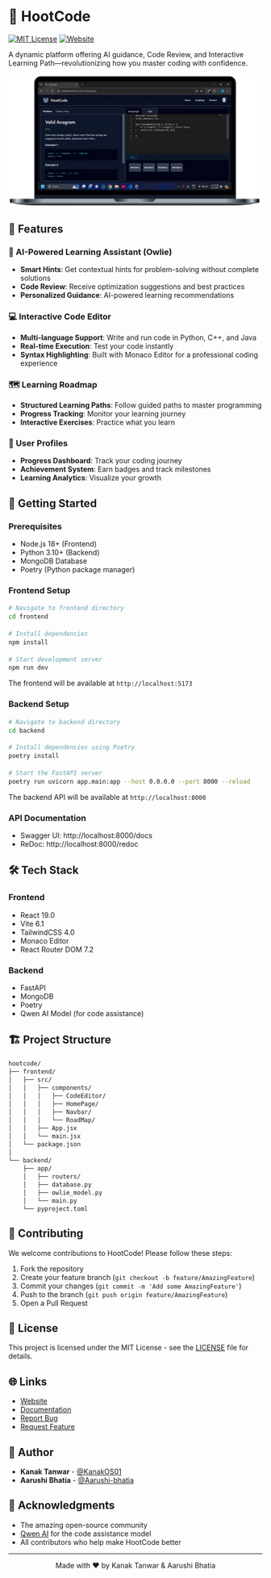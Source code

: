 # 🦉 HootCode

[![MIT License](https://img.shields.io/badge/License-MIT-green.svg)](https://choosealicense.com/licenses/mit/)
[![Website](https://img.shields.io/badge/Website-Visit-blue)](https://hootcode.vercel.app)

A dynamic platform offering AI guidance, Code Review, and Interactive Learning Path—revolutionizing how you master coding with confidence.

![HootCode Banner](https://github.com/Aarushi-bhatia/hootcode/blob/main/frontend/public/codelaptop.png)

## 🌟 Features

### 🤖 AI-Powered Learning Assistant (Owlie)
- **Smart Hints**: Get contextual hints for problem-solving without complete solutions
- **Code Review**: Receive optimization suggestions and best practices
- **Personalized Guidance**: AI-powered learning recommendations

### 💻 Interactive Code Editor
- **Multi-language Support**: Write and run code in Python, C++, and Java
- **Real-time Execution**: Test your code instantly
- **Syntax Highlighting**: Built with Monaco Editor for a professional coding experience

### 🗺️ Learning Roadmap
- **Structured Learning Paths**: Follow guided paths to master programming
- **Progress Tracking**: Monitor your learning journey
- **Interactive Exercises**: Practice what you learn

### 👤 User Profiles
- **Progress Dashboard**: Track your coding journey
- **Achievement System**: Earn badges and track milestones
- **Learning Analytics**: Visualize your growth

## 🚀 Getting Started

### Prerequisites
- Node.js 18+ (Frontend)
- Python 3.10+ (Backend)
- MongoDB Database
- Poetry (Python package manager)

### Frontend Setup

```bash
# Navigate to frontend directory
cd frontend

# Install dependencies
npm install

# Start development server
npm run dev
```

The frontend will be available at `http://localhost:5173`

### Backend Setup

```bash
# Navigate to backend directory
cd backend

# Install dependencies using Poetry
poetry install

# Start the FastAPI server
poetry run uvicorn app.main:app --host 0.0.0.0 --port 8000 --reload
```

The backend API will be available at `http://localhost:8000`

### API Documentation
- Swagger UI: http://localhost:8000/docs
- ReDoc: http://localhost:8000/redoc

## 🛠️ Tech Stack

### Frontend
- React 19.0
- Vite 6.1
- TailwindCSS 4.0
- Monaco Editor
- React Router DOM 7.2

### Backend
- FastAPI
- MongoDB
- Poetry
- Qwen AI Model (for code assistance)

## 🏗️ Project Structure

```
hootcode/
├── frontend/
│   ├── src/
│   │   ├── components/
│   │   │   ├── CodeEditor/
│   │   │   ├── HomePage/
│   │   │   ├── Navbar/
│   │   │   └── RoadMap/
│   │   ├── App.jsx
│   │   └── main.jsx
│   └── package.json
│
└── backend/
    ├── app/
    │   ├── routers/
    │   ├── database.py
    │   ├── owlie_model.py
    │   └── main.py
    └── pyproject.toml
```

## 🤝 Contributing

We welcome contributions to HootCode! Please follow these steps:

1. Fork the repository
2. Create your feature branch (`git checkout -b feature/AmazingFeature`)
3. Commit your changes (`git commit -m 'Add some AmazingFeature'`)
4. Push to the branch (`git push origin feature/AmazingFeature`)
5. Open a Pull Request

## 📝 License

This project is licensed under the MIT License - see the [LICENSE](LICENSE) file for details.

## 🌐 Links

- [Website](https://hootcode.vercel.app)
- [Documentation](https://github.com/Aarushi-bhatia/hootcode/wiki)
- [Report Bug](https://github.com/Aarushi-bhatia/hootcode/issues)
- [Request Feature](https://github.com/Aarushi-bhatia/hootcode/issues)

## 👥 Author

- **Kanak Tanwar** - [@KanakOS01](https://github.com/kanakOS01)
- **Aarushi Bhatia** - [@Aarushi-bhatia](https://github.com/Aarushi-bhatia)

## 🙏 Acknowledgments

- The amazing open-source community
- [Qwen AI](https://github.com/QwenLM/Qwen) for the code assistance model
- All contributors who help make HootCode better

---

<p align="center">Made with ❤️ by Kanak Tanwar & Aarushi Bhatia</p>

